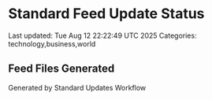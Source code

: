 # Standard Feed Update Status
Last updated: Tue Aug 12 22:22:49 UTC 2025
Categories: technology,business,world

## Feed Files Generated

Generated by Standard Updates Workflow
